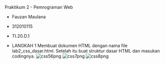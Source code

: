 Praktikum 2 - Pemrograman Web

- Fauzan Maulana
- 312010115
- TI.20.D.1

- LANGKAH 1
Membuat dokumen HTML dengan nama file lab2_css_dasar.html. Setelah itu buat struktur dasar HTML dan masukan codingnya.
![css56png](https://user-images.githubusercontent.com/101807419/160139098-13cb0577-e748-4eec-9052-3cba936e8835.png)
![css7png](https://user-images.githubusercontent.com/101807419/160139094-869fbea1-3af3-49da-a243-b41ab4e5d1ad.png)
![css8png](https://user-images.githubusercontent.com/101807419/160139081-3cec8666-4429-432a-b399-4e2ffe3bffad.png)

